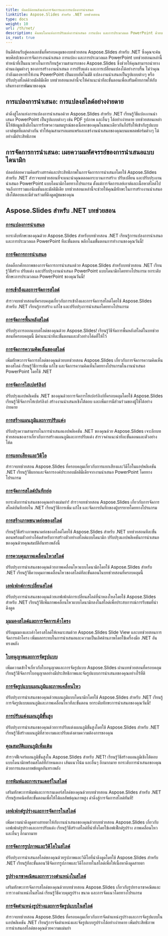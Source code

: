 ```yaml
---
title: ปลดปล่อยพลังแห่งการจัดการและการแปลงการนำเสนอ
linktitle: Aspose.Slides สำหรับ .NET บทช่วยสอน
type: docs
weight: 10
url: /th/net/
description: ค้นพบโลกแห่งการปรับแต่งการนำเสนอ การแปลง และการประมวลผล PowerPoint ด้วยบทช่วยสอน Aspose.Slides สำหรับ .NET เรียนรู้การสร้าง แปลง และปรับปรุงการนำเสนอเพื่อให้ได้ผลลัพธ์ที่มีประสิทธิภาพ
is_root: true
---
```

ยินดีต้อนรับสู่คอลเลกชันที่ครอบคลุมของบทช่วยสอน Aspose.Slides สำหรับ .NET ซึ่งคุณจะค้นพบศิลปะของการจัดการงานนำเสนอ การแปลง และการประมวลผล PowerPoint บทช่วยสอนเหล่านี้ทำหน้าที่เป็นแนวทางในการเรียนรู้ความสามารถของ Aspose.Slides ซึ่งช่วยให้คุณสามารถนำทางผ่านแง่มุมต่างๆ ของการสร้างงานนำเสนอ การปรับแต่ง และการเปลี่ยนแปลงได้อย่างราบรื่น ไม่ว่าคุณกำลังมองหาทำให้งาน PowerPoint เป็นแบบอัตโนมัติ แปลงงานนำเสนอเป็นรูปแบบต่างๆ หรือปรับปรุงสไลด์ด้วยมัลติมีเดีย บทช่วยสอนเหล่านี้จะให้คำแนะนำทีละขั้นตอนเพื่อเสริมศักยภาพให้กับเส้นทางการพัฒนาของคุณ

## การแปลงการนำเสนอ: การแปลงสไลด์อย่างง่ายดาย
ดำดิ่งสู่โลกแห่งการแปลงการนำเสนอด้วย Aspose.Slides สำหรับ .NET เรียนรู้วิธีแปลงงานนำเสนอ PowerPoint เป็นรูปแบบต่างๆ เช่น PDF รูปภาพ และอื่นๆ ได้อย่างง่ายดาย บทช่วยสอนเหล่านี้ให้ข้อมูลเชิงลึกในการรักษาความสมบูรณ์ของเนื้อหาของคุณในขณะเดียวกันก็ปรับให้เข้ากับรูปแบบเอาต์พุตที่แตกต่างกัน ทำให้คุณสามารถเผยแพร่และแชร์งานนำเสนอของคุณบนแพลตฟอร์มต่างๆ ได้อย่างมีประสิทธิภาพ

## การจัดการการนำเสนอ: เผยความมหัศจรรย์ของการนำเสนอแบบไดนามิก
ปลดปล่อยความคิดสร้างสรรค์และประสิทธิภาพในการจัดการการนำเสนอโดยใช้ Aspose.Slides สำหรับ .NET สำรวจบทช่วยสอนที่จะแนะนำคุณตลอดกระบวนการสร้าง ปรับเปลี่ยน และปรับปรุงงานนำเสนอ PowerPoint แบบไดนามิกโดยทางโปรแกรม ตั้งแต่การจัดการเลย์เอาต์และเนื้อหาสไลด์ไปจนถึงการรวมแอนิเมชั่นและมัลติมีเดีย บทช่วยสอนเหล่านี้จะช่วยให้คุณมีทักษะในการสร้างงานนำเสนอเชิงโต้ตอบและมีส่วนร่วมที่ดึงดูดผู้ชมของคุณ

## Aspose.Slides สำหรับ .NET บทช่วยสอน
### [การแปลงการนำเสนอ](./presentation-conversion/)
ยกระดับทักษะของคุณด้วย Aspose.Slides สำหรับบทช่วยสอน .NET เรียนรู้การแปลงการนำเสนอและการประมวลผล PowerPoint ทีละขั้นตอน พลิกโฉมขั้นตอนการทำงานของคุณวันนี้!
### [การจัดการการนำเสนอ](./presentation-manipulation/)
ปลดล็อกศักยภาพของการจัดการการนำเสนอด้วย Aspose.Slides สำหรับบทช่วยสอน .NET เรียนรู้วิธีสร้าง ปรับแต่ง และปรับปรุงงานนำเสนอ PowerPoint แบบไดนามิกโดยทางโปรแกรม ยกระดับทักษะการประมวลผล PowerPoint ของคุณวันนี้!
### [การเข้าถึงและการจัดการสไลด์](./slide-access-and-manipulation/)
สำรวจบทช่วยสอนที่ครอบคลุมเกี่ยวกับการเข้าถึงและการจัดการสไลด์โดยใช้ Aspose.Slides สำหรับ .NET เรียนรู้การสร้าง แก้ไข และปรับปรุงการนำเสนอโดยทางโปรแกรม 
### [การจัดการพื้นหลังสไลด์](./slide-background-manipulation/)
ปรับปรุงการออกแบบสไลด์ของคุณด้วย Aspose.Slides! เรียนรู้วิธีจัดการพื้นหลังสไลด์ในบทช่วยสอนที่ครอบคลุมนี้ มีคำแนะนำทีละขั้นตอนและตัวอย่างโค้ดที่ให้ไว้
### [การจัดการความคิดเห็นของสไลด์](./slide-comments-manipulation/)
เพิ่มทักษะการจัดการสไลด์ของคุณด้วยบทช่วยสอน Aspose.Slides เกี่ยวกับการจัดการความคิดเห็นของสไลด์ เรียนรู้วิธีการเพิ่ม แก้ไข และจัดการความคิดเห็นโดยทางโปรแกรมในงานนำเสนอ PowerPoint โดยใช้ .NET
### [การจัดการไฮเปอร์ลิงก์](./hyperlink-manipulation/)
ปรับปรุงแอปพลิเคชัน .NET ของคุณด้วยการจัดการไฮเปอร์ลิงก์ที่ครอบคลุมโดยใช้ Aspose.Slides เรียนรู้วิธีจัดการไฮเปอร์ลิงก์ สร้างงานนำเสนอเชิงโต้ตอบ และเพิ่มการมีส่วนร่วมของผู้ใช้ได้อย่างง่ายดาย
### [การสร้างแผนภูมิและการปรับแต่ง](./chart-creation-and-customization/)
ปรับปรุงความสามารถในการนำเสนอแอปพลิเคชัน .NET ของคุณด้วย Aspose.Slides เจาะลึกบทช่วยสอนของเราเกี่ยวกับการสร้างแผนภูมิและการปรับแต่ง สำรวจคำแนะนำทีละขั้นตอนและตัวอย่างโค้ด
### [การแยกเสียงและวิดีโอ](./audio-and-video-extraction/)
สำรวจบทช่วยสอน Aspose.Slides ที่ครอบคลุมเกี่ยวกับการแยกเสียงและวิดีโอในแอปพลิเคชัน .NET เรียนรู้วิธีแยกและจัดการองค์ประกอบมัลติมีเดียจากงานนำเสนอ PowerPoint โดยทางโปรแกรม
### [การจัดการสไลด์บันทึกย่อ](./notes-slide-manipulation/)
ยกระดับการนำเสนอของคุณอย่างแม่นยำ! สำรวจบทช่วยสอน Aspose.Slides เกี่ยวกับการจัดการสไลด์บันทึกย่อใน .NET เรียนรู้วิธีการเพิ่ม แก้ไข และจัดการบันทึกของผู้บรรยายโดยทางโปรแกรม
### [การสร้างภาพขนาดย่อของสไลด์](./slide-thumbnail-generation/)
เรียนรู้วิธีสร้างภาพขนาดย่อของสไลด์โดยใช้ Aspose.Slides สำหรับ .NET บทช่วยสอนทีละขั้นตอนพร้อมตัวอย่างโค้ดสำหรับการสร้างตัวอย่างสไลด์แบบไดนามิก ปรับปรุงแอปพลิเคชันการนำเสนอของคุณด้วยคุณสมบัติอันทรงพลังนี้
### [การควบคุมภาพเคลื่อนไหวสไลด์](./slide-animation-control/)
ปรับปรุงการนำเสนอของคุณด้วยภาพเคลื่อนไหวแบบไดนามิกโดยใช้ Aspose.Slides สำหรับ .NET เรียนรู้วิธีควบคุมภาพเคลื่อนไหวของสไลด์ทีละขั้นตอนในบทช่วยสอนที่ครอบคลุมนี้
### [เอฟเฟกต์การเปลี่ยนสไลด์](./slide-transition-effects/)
ปรับปรุงการนำเสนอของคุณด้วยเอฟเฟกต์การเปลี่ยนสไลด์ที่น่าหลงใหลโดยใช้ Aspose.Slides สำหรับ .NET เรียนรู้วิธีเพิ่มภาพเคลื่อนไหวแบบไดนามิกลงในสไลด์เพื่อประสบการณ์การรับชมที่น่าดึงดูด
### [มุมมองสไลด์และการจัดการเค้าโครง](./slide-view-and-layout-manipulation/)
ปรับมุมมองและเค้าโครงสไลด์ให้เหมาะสมด้วย Aspose.Slides Slide View และบทช่วยสอนการจัดการเค้าโครง เพิ่มผลกระทบในการนำเสนอและความเป็นเลิศด้านภาพโดยใช้เครื่องมือ .NET อันทรงพลัง
### [ใบอนุญาตและการจัดรูปแบบ](./licensing-and-formatting/)
เพิ่มความเข้าใจเกี่ยวกับใบอนุญาตและการจัดรูปแบบ Aspose.Slides ผ่านบทช่วยสอนที่ครอบคลุม เรียนรู้วิธีจัดการใบอนุญาตอย่างมีประสิทธิภาพและจัดรูปแบบการนำเสนอของคุณอย่างไร้ที่ติ
### [การจัดรูปแบบแผนภูมิและภาพเคลื่อนไหว](./chart-formatting-and-animation/)
ปรับปรุงการนำเสนอของคุณด้วยแผนภูมิแบบไดนามิกโดยใช้ Aspose.Slides สำหรับ .NET เรียนรู้การจัดรูปแบบแผนภูมิและภาพเคลื่อนไหวทีละขั้นตอน ยกระดับทักษะการนำเสนอของคุณวันนี้!
### [การปรับแต่งแผนภูมิขั้นสูง](./advanced-chart-customization/)
ปรับปรุงการนำเสนอของคุณด้วยการปรับแต่งแผนภูมิขั้นสูงโดยใช้ Aspose.Slides สำหรับ .NET เรียนรู้วิธีสร้างแผนภูมิที่สวยงามและปรับแต่งตามความต้องการของคุณ
### [คุณสมบัติแผนภูมิเพิ่มเติม](./additional-chart-features/)
สำรวจฟีเจอร์แผนภูมิขั้นสูงใน Aspose.Slides สำหรับ .NET! เรียนรู้วิธีสร้างแผนภูมิเชิงโต้ตอบแบบไดนามิกพร้อมสไตล์ที่กำหนดเอง เส้นแนวโน้ม และอื่นๆ อีกมากมาย ยกระดับการนำเสนอของคุณด้วยการแสดงภาพข้อมูลอันทรงพลัง
### [การพิมพ์และการเรนเดอร์ในสไลด์](./printing-and-rendering-in-slides/)
เสริมทักษะการพิมพ์และการเรนเดอร์สไลด์ของคุณด้วยบทช่วยสอน Aspose.Slides สำหรับ .NET เรียนรู้เทคนิคทีละขั้นตอนเพื่อให้ได้ผลลัพธ์คุณภาพสูง ดำดิ่งสู่การจัดการสไลด์ทันที!
### [เอฟเฟกต์รูปร่างและการจัดการในสไลด์](./shape-effects-and-manipulation-in-slides/)
เพิ่มความน่าดึงดูดทางสายตาให้กับงานนำเสนอของคุณด้วยบทช่วยสอน Aspose.Slides เกี่ยวกับเอฟเฟกต์รูปร่างและการปรับแต่ง เรียนรู้วิธีสร้างสไลด์ที่น่าทึ่งโดยใช้เอฟเฟ็กต์รูปร่าง ภาพเคลื่อนไหว และอื่นๆ อีกมากมาย
### [การจัดการรูปภาพและวิดีโอในสไลด์](./image-and-video-manipulation-in-slides/)
ปรับปรุงการนำเสนอสไลด์ของคุณด้วยรูปภาพและวิดีโอที่น่าดึงดูดโดยใช้ Aspose.Slides สำหรับ .NET เรียนรู้ทีละขั้นตอนวิธีจัดการรูปภาพและวิดีโอภายในสไลด์เพื่อให้เนื้อหาดึงดูดสายตา
### [รูปร่างเรขาคณิตและการวางตำแหน่งในสไลด์](./shape-geometry-and-positioning-in-slides/)
เสริมทักษะการจัดการสไลด์ของคุณด้วยบทช่วยสอน Aspose.Slides เกี่ยวกับรูปทรงเรขาคณิตและการวางตำแหน่งในสไลด์ เรียนรู้วิธีควบคุมรูปร่าง ขนาด และการจัดแนวโดยทางโปรแกรม
### [การจัดตำแหน่งรูปร่างและการจัดรูปแบบในสไลด์](./shape-alignment-and-formatting-in-slides/)
สำรวจบทช่วยสอน Aspose.Slides ที่ครอบคลุมเกี่ยวกับการจัดตำแหน่งรูปร่างและการจัดรูปแบบในแอปพลิเคชัน .NET เรียนรู้การจัดตำแหน่งและจัดรูปแบบรูปร่างได้อย่างง่ายดาย เพิ่มประสิทธิภาพการนำเสนอสไลด์ของคุณด้วยความแม่นยำ 